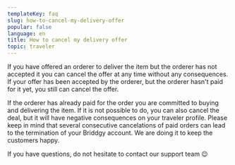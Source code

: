 ```yaml
---
templateKey: faq
slug: how-to-cancel-my-delivery-offer
popular: false
language: en
title: How to cancel my delivery offer
topic: traveler
---
```

If you have offered an orderer to deliver the item but the orderer has not accepted it you can cancel the offer at any time without any consequences.  
If your offer has been accepted by the orderer, but the orderer hasn't paid for it yet, you still can cancel the offer.

If the orderer has already paid for the order you are committed to buying and delivering the item. If it is not possible to do, you can also cancel the deal, but it will have negative consequences on your traveler profile. Please keep in mind that several consecutive cancelations of paid orders can lead to the termination of your Briddgy account. We are doing it to keep the customers happy.

If you have questions, do not hesitate to contact our support team 😉
